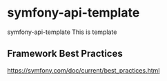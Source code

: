 # symfony-api-template
symfony-api-template
This is template


## Framework Best Practices
https://symfony.com/doc/current/best_practices.html
